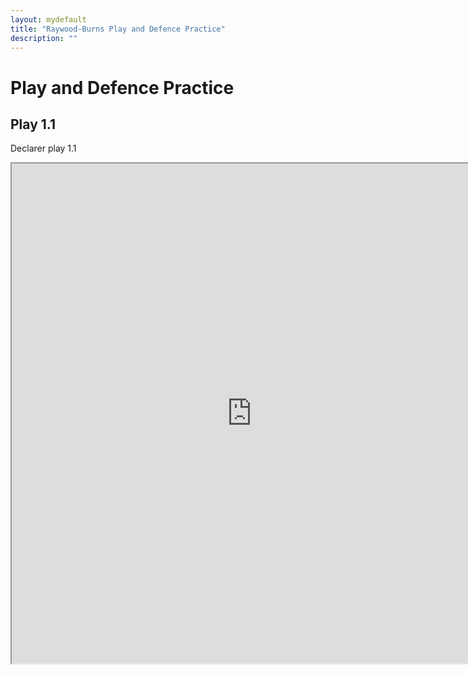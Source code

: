 ```yaml
---
layout: mydefault
title: "Raywood-Burns Play and Defence Practice"
description: ""
---
```


# Play and Defence Practice

## Play 1.1

Declarer play 1.1

<iframe src="https://www.bridgebase.com/tools/handviewer.html?n=s57jh3qd3aqtc24ak&e=s3h25jtd568jc36qj&s=s46kqth7d249kc578&w=s289ah4689akd7c9t&b=1&d=w&v=-&a=1hx2h3s4h4sppp&k=s" width="768px" height="800px"/>
